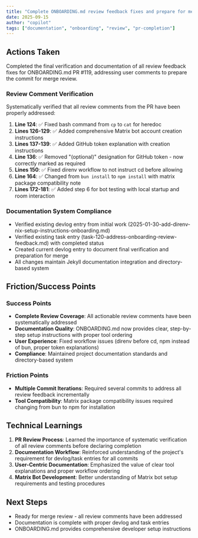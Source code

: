 ```yaml
---
title: "Complete ONBOARDING.md review feedback fixes and prepare for merge"
date: 2025-09-15
author: "copilot"
tags: ["documentation", "onboarding", "review", "pr-completion"]
---
```


## Actions Taken

Completed the final verification and documentation of all review feedback fixes for ONBOARDING.md PR #119, addressing user comments to prepare the commit for merge review.

### Review Comment Verification

Systematically verified that all review comments from the PR have been properly addressed:

1. **Line 124**: ✅ Fixed bash command from `cp` to `cat` for heredoc
2. **Lines 126-129**: ✅ Added comprehensive Matrix bot account creation instructions
3. **Lines 137-139**: ✅ Added GitHub token explanation with creation instructions
4. **Line 136**: ✅ Removed "(optional)" designation for GitHub token - now correctly marked as required
5. **Lines 150**: ✅ Fixed direnv workflow to not instruct cd before allowing
6. **Line 164**: ✅ Changed from `bun install` to `npm install` with matrix package compatibility note
7. **Lines 172-181**: ✅ Added step 6 for bot testing with local startup and room interaction

### Documentation System Compliance

- Verified existing devlog entry from initial work (2025-01-30-add-direnv-nix-setup-instructions-onboarding.md)
- Verified existing task entry (task-120-address-onboarding-review-feedback.md) with completed status
- Created current devlog entry to document final verification and preparation for merge
- All changes maintain Jekyll documentation integration and directory-based system

## Friction/Success Points

### Success Points
- **Complete Review Coverage**: All actionable review comments have been systematically addressed
- **Documentation Quality**: ONBOARDING.md now provides clear, step-by-step setup instructions with proper tool ordering
- **User Experience**: Fixed workflow issues (direnv before cd, npm instead of bun, proper token explanations)
- **Compliance**: Maintained project documentation standards and directory-based system

### Friction Points
- **Multiple Commit Iterations**: Required several commits to address all review feedback incrementally
- **Tool Compatibility**: Matrix package compatibility issues required changing from bun to npm for installation

## Technical Learnings

1. **PR Review Process**: Learned the importance of systematic verification of all review comments before declaring completion
2. **Documentation Workflow**: Reinforced understanding of the project's requirement for devlog/task entries for all commits
3. **User-Centric Documentation**: Emphasized the value of clear tool explanations and proper workflow ordering
4. **Matrix Bot Development**: Better understanding of Matrix bot setup requirements and testing procedures

## Next Steps

- Ready for merge review - all review comments have been addressed
- Documentation is complete with proper devlog and task entries
- ONBOARDING.md provides comprehensive developer setup instructions